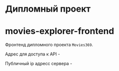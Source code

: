 # Дипломный проект
# movies-explorer-frontend

Фронтенд дипломного проекта `Movies369`.
  
Адрес для доступа к API - []()

Публичный ip адресс сервера - []()

